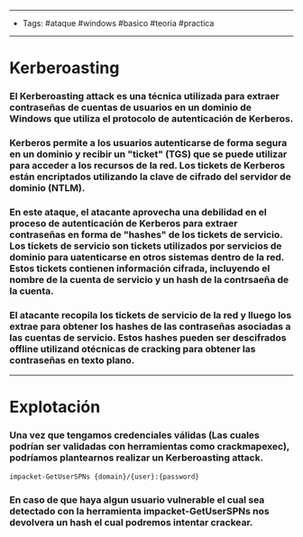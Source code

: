-----
- Tags: #ataque #windows #basico #teoria #practica 
-----

# Kerberoasting 

### El **Kerberoasting** attack es una técnica utilizada para extraer contraseñas de cuentas de usuarios en un dominio de Windows que utiliza el protocolo de autenticación de Kerberos.

### Kerberos permite a los usuarios autenticarse de forma segura en un dominio y recibir un "ticket" (TGS) que se puede utilizar para acceder a los recursos de la red. Los tickets de Kerberos están encriptados utilizando la clave de cifrado del servidor de dominio (NTLM). 

### En este ataque, el atacante aprovecha una debilidad en el proceso de autenticación de Kerberos para extraer contraseñas en forma de "hashes" de los tickets de servicio. Los tickets de servicio son tickets utilizados por servicios de dominio para uatenticarse en otros sistemas dentro de la red. Estos tickets contienen información cifrada, incluyendo el nombre de la cuenta de servicio y un hash de la contrsaeña de la cuenta. 

### El atacante recopila los tickets de servicio de la red y lluego los extrae para obtener los hashes de las contraseñas asociadas a las cuentas de servicio. Estos hashes pueden ser descifrados offline utilizand otécnicas de cracking para obtener las contraseñas en texto plano. 

-----

# Explotación 

### Una vez que tengamos credenciales válidas (Las cuales podrían ser validadas con herramientas como **crackmapexec**), podríamos plantearnos realizar un **Kerberoasting attack**. 

```bash
impacket-GetUserSPNs {domain}/{user}:{password}
```

### En caso de que haya algun usuario vulnerable el cual sea detectado con la herramienta **impacket-GetUserSPNs** nos devolvera un hash el cual podremos intentar crackear. 